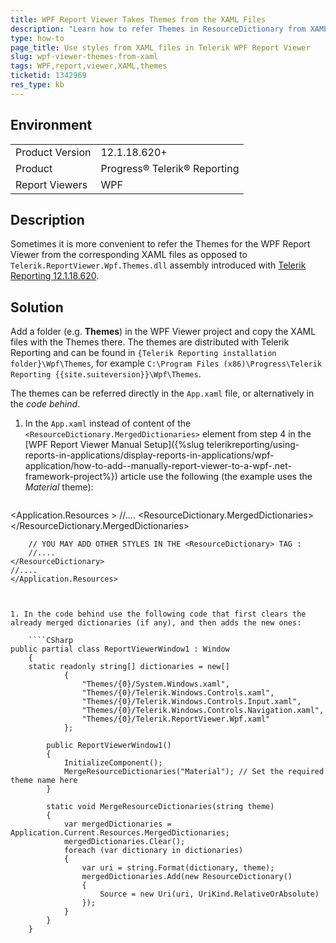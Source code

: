 ```yaml
---
title: WPF Report Viewer Takes Themes from the XAML Files
description: "Learn how to refer Themes in ResourceDictionary from XAML files instead of Telerik.ReportViewer.Wpf.Themes.dll in Telerik Reporting WPF Report Viewer."
type: how-to
page_title: Use styles from XAML files in Telerik WPF Report Viewer
slug: wpf-viewer-themes-from-xaml
tags: WPF,report,viewer,XAML,themes
ticketid: 1342969
res_type: kb
---
```


## Environment

<table>
	<tr>
		<td>Product Version</td>
		<td>12.1.18.620+</td>
	</tr>
	<tr>
		<td>Product</td>
		<td>Progress® Telerik® Reporting</td>
	</tr>
	<tr>
		<td>Report Viewers</td>
		<td>WPF</td>
	</tr>
</table>

## Description

Sometimes it is more convenient to refer the Themes for the WPF Report Viewer from the corresponding XAML files as opposed to `Telerik.ReportViewer.Wpf.Themes.dll` assembly introduced with [Telerik Reporting 12.1.18.620](https://www.telerik.com/support/whats-new/reporting/release-history/progress-telerik-reporting-r2-2018-sp1-12-1-18-620).

## Solution

Add a folder (e.g. __Themes__) in the WPF Viewer project and copy the XAML files with the Themes there. The themes are distributed with Telerik Reporting and can be found in `{Telerik Reporting installation folder}\Wpf\Themes`, for example `C:\Program Files (x86)\Progress\Telerik Reporting {{site.suiteversion}}\Wpf\Themes`.

The themes can be referred directly in the `App.xaml` file, or alternatively in the _code behind_.

1. In the `App.xaml` instead of content of the `<ResourceDictionary.MergedDictionaries>` element from step 4 in the [WPF Report Viewer Manual Setup]({%slug telerikreporting/using-reports-in-applications/display-reports-in-applications/wpf-application/how-to-add--manually-report-viewer-to-a-wpf-.net-framework-project%}) article use the following (the example uses the _Material_ theme):

	````XML
<Application.Resources >
	//....
	<ResourceDictionary>
		<ResourceDictionary.MergedDictionaries>
		<ResourceDictionary Source="Themes/Material/System.Windows.xaml" />
		<ResourceDictionary Source="Themes/Material/Telerik.Windows.Controls.xaml" />
		<ResourceDictionary Source="Themes/Material/Telerik.Windows.Controls.Input.xaml" />
		<ResourceDictionary Source="Themes/Material/Telerik.Windows.Controls.Navigation.xaml" />
		<ResourceDictionary Source="Themes/Material/Telerik.ReportViewer.Wpf.xaml" />
		</ResourceDictionary.MergedDictionaries>

		// YOU MAY ADD OTHER STYLES IN THE <ResourceDictionary> TAG :
		//....
	</ResourceDictionary>
	//....
	</Application.Resources>
````


1. In the code behind use the following code that first clears the already merged dictionaries (if any), and then adds the new ones:

	````CSharp
public partial class ReportViewerWindow1 : Window
	{
	static readonly string[] dictionaries = new[]
			{
				"Themes/{0}/System.Windows.xaml",
				"Themes/{0}/Telerik.Windows.Controls.xaml",
				"Themes/{0}/Telerik.Windows.Controls.Input.xaml",
				"Themes/{0}/Telerik.Windows.Controls.Navigation.xaml",
				"Themes/{0}/Telerik.ReportViewer.Wpf.xaml"
			};

		public ReportViewerWindow1()
		{
			InitializeComponent();
			MergeResourceDictionaries("Material"); // Set the required theme name here
		}

		static void MergeResourceDictionaries(string theme)
		{
			var mergedDictionaries = Application.Current.Resources.MergedDictionaries;
			mergedDictionaries.Clear();
			foreach (var dictionary in dictionaries)
			{
				var uri = string.Format(dictionary, theme);
				mergedDictionaries.Add(new ResourceDictionary()
				{
					Source = new Uri(uri, UriKind.RelativeOrAbsolute)
				});
			}
		}
	}
````

